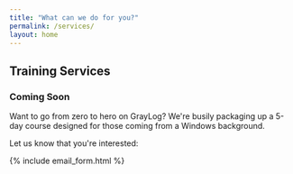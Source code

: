 ```yaml
---
title: "What can we do for you?"
permalink: /services/
layout: home
---
```


## Training Services

### Coming Soon

Want to go from zero to hero on GrayLog?
We're busily packaging up a 5-day course designed for those coming from a Windows background.

Let us know that you're interested:

{% include email_form.html %}
